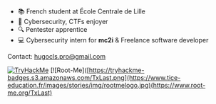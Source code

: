 - :books: French student at École Centrale de Lille
- :thought_balloon: Cybersecurity, CTFs enjoyer
- :mag: Pentester apprentice
- :computer: Cybersecurity intern for **mc2i** & Freelance software developer

Contact: hugocls.pro@gmail.com

[![TryHackMe](https://tryhackme-badges.s3.amazonaws.com/TxLast.png)](https://tryhackme.com/p/TxLast) [![Root-Me]([https://tryhackme-badges.s3.amazonaws.com/TxLast.png](https://www.tice-education.fr/images/stories/img/rootmelogo.jpg)(https://www.root-me.org/TxLast)
